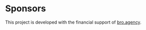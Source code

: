 # Sponsors

This project is developed with the financial support of [bro.agency](http://bro.agency/).